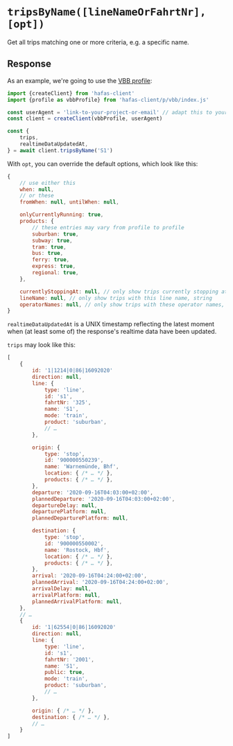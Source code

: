 # `tripsByName([lineNameOrFahrtNr], [opt])`

Get all trips matching one or more criteria, e.g. a specific name.

## Response

As an example, we're going to use the [VBB profile](../p/vbb):

```js
import {createClient} from 'hafas-client'
import {profile as vbbProfile} from 'hafas-client/p/vbb/index.js'

const userAgent = 'link-to-your-project-or-email' // adapt this to your project!
const client = createClient(vbbProfile, userAgent)

const {
	trips,
	realtimeDataUpdatedAt,
} = await client.tripsByName('S1')
```

With `opt`, you can override the default options, which look like this:

```js
{
	// use either this
	when: null,
	// or these
	fromWhen: null, untilWhen: null,

	onlyCurrentlyRunning: true,
	products: {
		// these entries may vary from profile to profile
		suburban: true,
		subway: true,
		tram: true,
		bus: true,
		ferry: true,
		express: true,
		regional: true,
	},

	currentlyStoppingAt: null, // only show trips currently stopping at a stop/station, string
	lineName: null, // only show trips with this line name, string
	operatorNames: null, // only show trips with these operator names, array of strings
}
```

`realtimeDataUpdatedAt` is a UNIX timestamp reflecting the latest moment when (at least some of) the response's realtime data have been updated.

`trips` may look like this:

```js
[
	{
		id: '1|1214|0|86|16092020'
		direction: null,
		line: {
			type: 'line',
			id: 's1',
			fahrtNr: '325',
			name: 'S1',
			mode: 'train',
			product: 'suburban',
			// …
		},

		origin: {
			type: 'stop',
			id: '900000550239',
			name: 'Warnemünde, Bhf',
			location: { /* … */ },
			products: { /* … */ },
		},
		departure: '2020-09-16T04:03:00+02:00',
		plannedDeparture: '2020-09-16T04:03:00+02:00',
		departureDelay: null,
		departurePlatform: null,
		plannedDeparturePlatform: null,

		destination: {
			type: 'stop',
			id: '900000550002',
			name: 'Rostock, Hbf',
			location: { /* … */ },
			products: { /* … */ },
		},
		arrival: '2020-09-16T04:24:00+02:00',
		plannedArrival: '2020-09-16T04:24:00+02:00',
		arrivalDelay: null,
		arrivalPlatform: null,
		plannedArrivalPlatform: null,
	},
	// …
	{
		id: '1|62554|0|86|16092020'
		direction: null,
		line: {
			type: 'line',
			id: 's1',
			fahrtNr: '2001',
			name: 'S1',
			public: true,
			mode: 'train',
			product: 'suburban',
			// …
		},

		origin: { /* … */ },
		destination: { /* … */ },
		// …
	}
]
```
